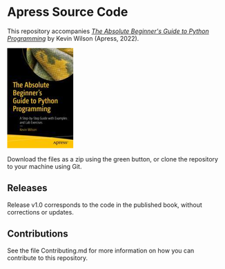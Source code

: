 # Apress Source Code

This repository accompanies [*The Absolute Beginner's Guide to Python Programming*](https://link.springer.com/book/10.1007/978-1-4842-8716-3) by Kevin Wilson (Apress, 2022).

[comment]: #cover
![Cover image](978-1-4842-8715-6.jpg)

Download the files as a zip using the green button, or clone the repository to your machine using Git.

## Releases

Release v1.0 corresponds to the code in the published book, without corrections or updates.

## Contributions

See the file Contributing.md for more information on how you can contribute to this repository.